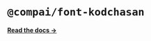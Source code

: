 # `@compai/font-kodchasan`

[**Read the docs &rarr;**](https://components.ai/docs/typefaces/kodchasan)
